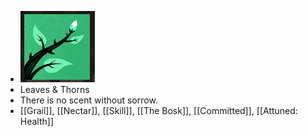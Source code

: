 - ![image.png](../assets/image_1701976157700_0.png)
- Leaves & Thorns
- There is no scent without sorrow.
- [[Grail]], [[Nectar]], [[Skill]], [[The Bosk]], [[Committed]], [[Attuned: Health]]